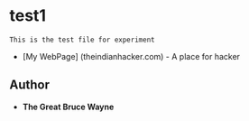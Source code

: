 # test1

```
This is the test file for experiment
```

* [My WebPage] (theindianhacker.com) - A place for hacker

## Author 

* **The Great Bruce Wayne**
